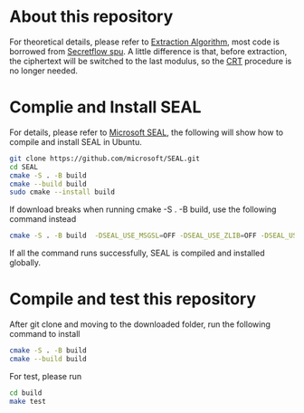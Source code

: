 # About this repository

For theoretical details, please refer to [Extraction Algorithm](https://eprint.iacr.org/2020/015.pdf), most code is borrowed from [Secretflow spu](https://github.com/secretflow/spu/tree/main/libspu/mpc/cheetah/rlwe). A little difference is that, before extraction, the ciphertext will be switched to the last modulus, so the [CRT](https://github.com/microsoft/SEAL/blob/main/native/src/seal/util/rns.cpp) procedure is no longer needed.


# Complie and Install SEAL
For details, please refer to [Microsoft SEAL](https://github.com/microsoft/SEAL/tree/main), the following will show how to compile and install SEAL in Ubuntu.

```Bash
git clone https://github.com/microsoft/SEAL.git
cd SEAL
cmake -S . -B build
cmake --build build
sudo cmake --install build
```
If download breaks when running cmake -S . -B build, use the following command instead

```Bash
cmake -S . -B build  -DSEAL_USE_MSGSL=OFF -DSEAL_USE_ZLIB=OFF -DSEAL_USE_ZSTD=OFF
```

If all the command runs successfully, SEAL is compiled and installed globally.

# Compile and test this repository
After git clone and moving to the downloaded folder, run the following command to install

```bash
cmake -S . -B build
cmake --build build
```

For test, please run

```bash
cd build
make test
```

